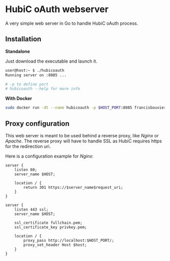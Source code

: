 # HubiC oAuth webserver

A very simple web server in Go to handle HubiC oAuth process.

## Installation

**Standalone**

Just download the executable and launch it.

```sh
user@host:~ $ ./hubicoauth
Running server on :8085 ...

# -p to define port
# hubicoauth --help for more info
```

**With Docker**

```sh
sudo docker run -dt --name hubicoauth -p $HOST_PORT:8085 francisbouvier/hubicoauth
```

## Proxy configuration

This web server is meant to be used behind a reverse proxy, like *Nginx* or *Apache*.
The reverse proxy will have to handle SSL as HubiC requires https for the redirection uri.

Here is a configuration example for *Nginx*:

```nginx
server {
    listen 80;
    server_name $HOST;

    location / {
        return 301 https://$server_name$request_uri;
    }
}

server {
    listen 443 ssl;
    server_name $HOST;

    ssl_certificate fullchain.pem;
    ssl_certificate_key privkey.pem;

    location / {
        proxy_pass http://localhost:$HOST_PORT/;
        proxy_set_header Host $host;
    }
}
```
